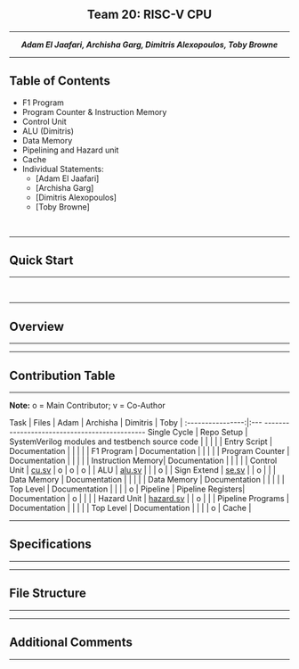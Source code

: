 <center>

## Team 20: RISC-V CPU

---

**_Adam El Jaafari, Archisha Garg, Dimitris Alexopoulos, Toby Browne_**

---

</center>

## Table of Contents

* F1 Program
* Program Counter & Instruction Memory
* Control Unit 
* ALU (Dimitris)
* Data Memory
* Pipelining and Hazard unit 
* Cache
* Individual Statements:
    * [Adam El Jaafari]
    * [Archisha Garg]
    * [Dimitris Alexopoulos]
    * [Toby Browne]
<br>

___

## Quick Start
___


<br>

___

## Overview
___


___

## Contribution Table
___

**Note:** o = Main Contributor; v = Co-Author

Task              | Files                                           | Adam  | Archisha  | Dimitris  | Toby |
:----------------:|:--- ---------------------------------------------
Single Cycle      | 
Repo Setup        | SystemVerilog modules and testbench source code |       |           |           |      |
Entry Script      | Documentation                                   |       |           |           |      |
F1 Program        | Documentation                                   |       |           |           |      |
Program Counter   | Documentation                                   |       |           |           |      |
Instruction Memory| Documentation                                   |       |           |           |      |
Control Unit      | [cu.sv](https://github.com/TheRealGlumfish/Team20/blob/master/rtl/cu.sv)                                                                 |   o   |     o     |     o     |      |
ALU               | [alu.sv](https://github.com/TheRealGlumfish/Team20/blob/master/rtl/alu.sv)                                                                 |       |           |     o     |      |
Sign Extend       | [se.sv](https://github.com/TheRealGlumfish/Team20/blob/master/rtl/se.sv)                                                                 |       |     o     |           |      |
Data Memory       | Documentation                                   |       |           |           |      |
Data Memory       | Documentation                                   |       |           |           |      |
Top Level         | Documentation                                   |       |           |           |   o  |
Pipeline          | 
Pipeline Registers| Documentation                                   |   o   |           |           |      |
Hazard Unit       | [hazard.sv](https://github.com/TheRealGlumfish/Team20/blob/pipeline/rtl/hazard.sv)                                                                 |       |     o     |           |      |
Pipeline Programs | Documentation                                   |       |           |           |      |
Top Level         | Documentation                                   |       |           |           |   o  |
Cache             | 

___

## Specifications
___


___

## File Structure
___


___

## Additional Comments
___

